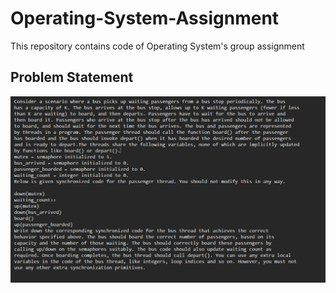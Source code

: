 # Operating-System-Assignment
This repository contains code of Operating System's group assignment

## Problem Statement

<img src="images/Problem%20Statement.png"/>